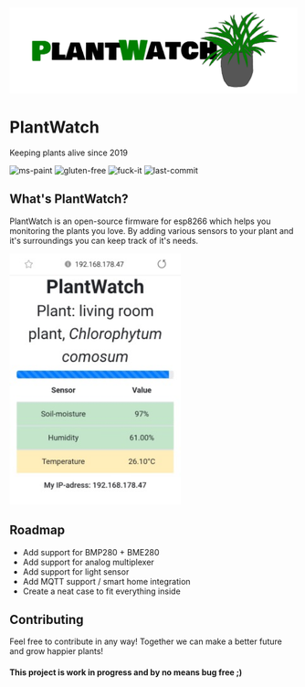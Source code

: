 ![plantwatch-logo](https://raw.githubusercontent.com/nmeurer/PlantWatch/master/media/plantwatch_logo_complete.png)
# PlantWatch
Keeping plants alive since 2019

![ms-paint](https://forthebadge.com/images/badges/designed-in-ms-paint.svg)
![gluten-free](https://forthebadge.com/images/badges/gluten-free.svg)
![fuck-it](https://forthebadge.com/images/badges/fuck-it-ship-it.svg)
![last-commit](https://img.shields.io/github/last-commit/nmeurer/plantwatch?color=%23008800&style=for-the-badge)

## What's PlantWatch?
PlantWatch is an open-source firmware for esp8266 which helps you monitoring the plants you love.
By adding various sensors to your plant and it's surroundings you can keep track of it's needs.

<img src="https://raw.githubusercontent.com/nmeurer/PlantWatch/master/media/screenshot_mobile.jpg" width="300">

## Roadmap
- Add support for BMP280 + BME280
- Add support for analog multiplexer
- Add support for light sensor
- Add MQTT support / smart home integration
- Create a neat case to fit everything inside

## Contributing
Feel free to contribute in any way! Together we can make a better future and grow happier plants!

#### This project is work in progress and by no means bug free ;)
